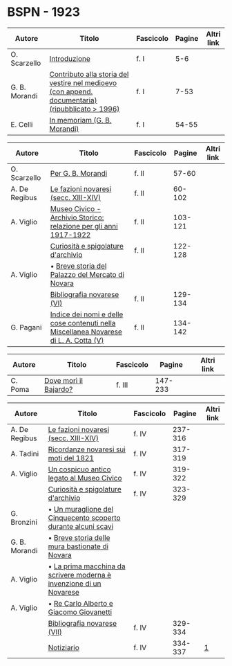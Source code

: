 # BSPN - 1923

| Autore        | Titolo                                                                                                                                                | Fascicolo | Pagine | Altri link |
|---------------|-------------------------------------------------------------------------------------------------------------------------------------------------------|-----------|--------|------------|
| O. Scarzello  | [Introduzione](https://en.calameo.com/read/007260735b5d878e15e94)                                                                                     | f. I      | 5-6    |            |
| G. B. Morandi | [Contributo alla storia del vestire nel medioevo (con append. documentaria) (ripubblicato > 1996)](https://en.calameo.com/read/007260735b5d878e15e94) | f. I      | 7-53   |            |
| E. Celli      | [In memoriam (G. B. Morandi)](https://en.calameo.com/read/007260735b5d878e15e94)                                                                      | f. I      | 54-55  |            |

| Autore        | Titolo                                                                                                                                    | Fascicolo | Pagine  | Altri link |
|---------------|-------------------------------------------------------------------------------------------------------------------------------------------|-----------|---------|------------|
| O. Scarzello  | [Per G. B. Morandi](https://en.calameo.com/read/007260735e1d592f22e27)                                                                    | f. II     | 57-60   |            |
| A. De Regibus | [Le fazioni novaresi (secc. XIII-XIV)](https://en.calameo.com/read/007260735e1d592f22e27)                                                 | f. II     | 60-102  |            |
| A. Viglio     | [Museo Civico - Archivio Storico: relazione per gli anni 1917-1922](https://en.calameo.com/read/007260735e1d592f22e27)                    | f. II     | 103-121 |            |
|               | [Curiosità e spigolature d'archivio](https://en.calameo.com/read/007260735e1d592f22e27)                                                   | f. II     | 122-128 |            |
| A. Viglio     | • [Breve storia del Palazzo del Mercato di Novara](https://en.calameo.com/read/007260735e1d592f22e27)                                     |           |         |            |
|               | [Bibliografia novarese (VI)](https://en.calameo.com/read/007260735e1d592f22e27)                                                           | f. II     | 129-134 |            |
| G. Pagani     | [Indice dei nomi e delle cose contenuti nella Miscellanea Novarese di L. A. Cotta (V)](https://en.calameo.com/read/007260735e1d592f22e27) | f. II     | 134-142 |            |

| Autore  | Titolo                                                                     | Fascicolo | Pagine   | Altri link |
|---------|----------------------------------------------------------------------------|-----------|----------|------------|
| C. Poma | [Dove morì il Bajardo?](https://en.calameo.com/read/00726073503e6379a57af) | f. III    | 147- 233 |            |

| Autore        | Titolo                                                                                                                   | Fascicolo | Pagine  | Altri link                                             |
|---------------|--------------------------------------------------------------------------------------------------------------------------|-----------|---------|--------------------------------------------------------|
| A. De Regibus | [Le fazioni novaresi (secc. XIII-XIV)](https://en.calameo.com/read/00726073563ffd1a3dd08)                                | f. IV     | 237-316 |                                                        |
| A. Tadini     | [Ricordanze novaresi sui moti del 1821](https://en.calameo.com/read/00726073563ffd1a3dd08)                               | f. IV     | 317-319 |                                                        |
| A. Viglio     | [Un cospicuo antico legato al Museo Civico](https://en.calameo.com/read/00726073563ffd1a3dd08)                           | f. IV     | 319-322 |                                                        |
|               | [Curiosità e spigolature d'archivio](https://en.calameo.com/read/00726073563ffd1a3dd08)                                  | f. IV     | 323-329 |                                                        |
| G. Bronzini   | • [Un muraglione del Cinquecento scoperto durante alcuni scavi](https://en.calameo.com/read/00726073563ffd1a3dd08)       |           |         |                                                        |
| G. B. Morandi | • [Breve storia delle mura bastionate di Novara](https://en.calameo.com/read/00726073563ffd1a3dd08)                      |           |         |                                                        |
| A. Viglio     | • [La prima macchina da scrivere moderna è invenzione di un Novarese](https://en.calameo.com/read/00726073563ffd1a3dd08) |           |         |                                                        |
| A. Viglio     | • [Re Carlo Alberto e Giacomo Giovanetti](https://en.calameo.com/read/00726073563ffd1a3dd08)                             |           |         |                                                        |
|               | [Bibliografia novarese (VII)](https://en.calameo.com/read/00726073563ffd1a3dd08)                                         | f. IV     | 329-334 |                                                        |
|               | [Notiziario](http://www.ssno.it/BSPNo/bspn_not23.html#234)                                                               | f. IV     | 334-337 | [1](https://en.calameo.com/read/00726073563ffd1a3dd08) |
